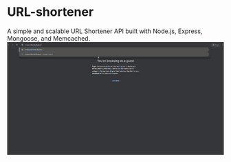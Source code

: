 # URL-shortener
A simple and scalable URL Shortener API built with Node.js, Express, Mongoose, and Memcached.
![Demo GIF](media/Url-short-dem0.gif)
